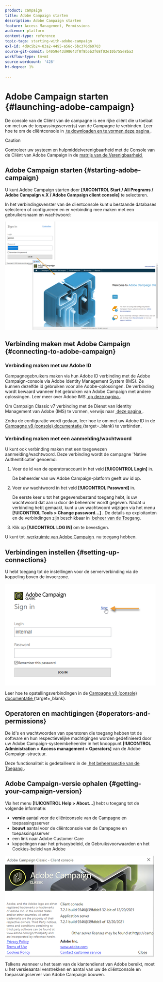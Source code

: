 ```yaml
---
product: campaign
title: Adobe Campaign starten
description: Adobe Campaign starten
feature: Access Management, Permissions
audience: platform
content-type: reference
topic-tags: starting-with-adobe-campaign
exl-id: 4d9c5b24-83a2-4495-a56c-5bc376d69703
source-git-commit: b4059e43d98643f0f8b5b3f68f03e10b755e8ba3
workflow-type: tm+mt
source-wordcount: '428'
ht-degree: 1%

---
```


# Adobe Campaign starten {#launching-adobe-campaign}

De console van de Cliënt van de campagne is een rijke cliënt die u toelaat om met uw de toepassingsserver(s) van de Campagne te verbinden. Leer hoe te om de cliëntconsole in [&#x200B; te downloaden en te vormen deze pagina &#x200B;](../../installation/using/installing-the-client-console.md).

>[!CAUTION]
>
>Controleer uw systeem en hulpmiddelverenigbaarheid met de Console van de Cliënt van Adobe Campaign in de [&#x200B; matrijs van de Verenigbaarheid &#x200B;](../../rn/using/compatibility-matrix.md#ClientConsoleoperatingsystems)

## Adobe Campaign starten {#starting-adobe-campaign}

U kunt Adobe Campaign starten door **[!UICONTROL Start / All Programs / Adobe Campaign v.X / Adobe Campaign client console]** te selecteren.

In het verbindingsvenster van de clientconsole kunt u bestaande databases selecteren of configureren en er verbinding mee maken met een gebruikersnaam en wachtwoord:

![](assets/acc-logon.png)

## Verbinding maken met Adobe Campaign {#connecting-to-adobe-campaign}

### Verbinding maken met uw Adobe ID

Campagnegebruikers maken via hun Adobe ID verbinding met de Adobe Campaign-console via Adobe Identity Management System (IMS). Ze kunnen dezelfde id gebruiken voor alle Adobe-oplossingen. De verbinding wordt bewaard wanneer het gebruiken van Adobe Campaign met andere oplossingen. Leer meer over Adobe IMS [&#x200B; op deze pagina &#x200B;](https://helpx.adobe.com/enterprise/using/identity.html).

Om Campaign Classic v7 verbinding met de Dienst van Identity Management van Adobe (IMS) te vormen, verwijs naar [&#x200B; deze pagina &#x200B;](../../integrations/using/about-adobe-id.md).

Zodra de configuratie wordt gedaan, leer hoe te om met uw Adobe ID in de [&#x200B; Campagne v8 (console) documentatie &#x200B;](https://experienceleague.adobe.com/en/docs/campaign/campaign-v8/new/connect){target=_blank} te verbinden.


### Verbinding maken met een aanmelding/wachtwoord

U kunt ook verbinding maken met een toegewezen aanmelding/wachtwoord. Deze verbinding wordt de campagne &#39;Native Authentificatie&#39; genoemd:

1. Voer de id van de operatoraccount in het veld **[!UICONTROL Login]** in.

   De beheerder van uw Adobe Campaign-platform geeft uw id op.

1. Voer uw wachtwoord in het veld **[!UICONTROL Password]** in.

   De eerste keer u tot het gegevensbestand toegang hebt, is uw wachtwoord dat aan u door de beheerder wordt gegeven. Nadat u verbinding hebt gemaakt, kunt u uw wachtwoord wijzigen via het menu **[!UICONTROL Tools > Change password...]** . De details op exploitanten en de verbindingen zijn beschikbaar in [&#x200B; beheer van de Toegang &#x200B;](../../platform/using/access-management.md).

1. Klik op **[!UICONTROL LOG IN]** om te bevestigen.

U kunt tot [&#x200B; werkruimte van Adobe Campaign &#x200B;](../../platform/using/adobe-campaign-workspace.md) nu toegang hebben.

## Verbindingen instellen {#setting-up-connections}

U hebt toegang tot de instellingen voor de serververbinding via de koppeling boven de invoerzone.

![](assets/s_ncs_user_connections_management.png)

Leer hoe te opstellingsverbindingen in de [&#x200B; Campagne v8 (console) documentatie &#x200B;](https://experienceleague.adobe.com/en/docs/campaign/campaign-v8/new/connect#create-your-connection){target=_blank}.

## Operatoren en machtigingen {#operators-and-permissions}

De id&#39;s en wachtwoorden van operatoren die toegang hebben tot de software en hun respectievelijke machtigingen worden gedefinieerd door uw Adobe Campaign-systeembeheerder in het knooppunt **[!UICONTROL Administration > Access management > Operators]** van de Adobe Campaign-structuur.

Deze functionaliteit is gedetailleerd in de [&#x200B; het beheerssectie van de Toegang &#x200B;](../../platform/using/access-management.md).

## Adobe Campaign-versie ophalen {#getting-your-campaign-version}

Via het menu **[!UICONTROL Help > About...]** hebt u toegang tot de volgende informatie:

* **versie** aantal voor de cliëntconsole van de Campagne en toepassingsserver
* **bouwt** aantal voor de cliëntconsole van de Campagne en toepassingsserver
* een link naar Adobe Customer Care
* koppelingen naar het privacybeleid, de Gebruiksvoorwaarden en het Cookies-beleid van Adobe

![](assets/about-acc.png)

Telkens wanneer u het team van de klantendienst van Adobe bereikt, moet u het versieaantal verstrekken en aantal van uw de cliëntconsole en toepassingsserver van Adobe Campaign bouwen.

